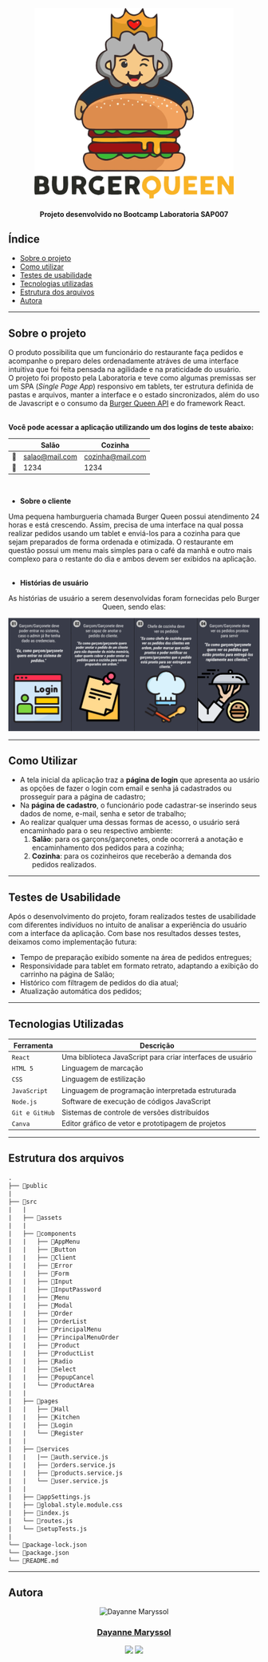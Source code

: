 <div align="center">

![rainha](./src/assets/images/queen-readme.png)


#### Projeto desenvolvido no Bootcamp Laboratoria SAP007

</div>

## Índice

* [Sobre o projeto](#sobre-o-projeto)
* [Como utilizar](#como-utilizar)
* [Testes de usabilidade](#testes-de-usabilidade)
* [Tecnologias utilizadas](#tecnologias-utilizadas)
* [Estrutura dos arquivos](#estrutura-dos-arquivos)
* [Autora](#autora)

---
## Sobre o projeto

O produto possibilita que um funcionário do restaurante faça pedidos e acompanhe o preparo deles ordenadamente atráves de uma interface intuitiva que foi feita pensada na agilidade e na praticidade do usuário. <br>
O projeto foi proposto pela Laboratoria e teve como algumas premissas ser um SPA (*Single Page App*) responsivo em tablets, ter estrutura definida de pastas e arquivos, manter a interface e o estado sincronizados, além do uso de Javascript e o consumo da [Burger Queen API](https://lab-api-bq.herokuapp.com/api-docs/) e do framework React. <br><br>

  
  **Você pode acessar a aplicação utilizando um dos logins de teste abaixo:**


<div align='center'>
 

 |      |          Salão          |      Cozinha            |
 |------|-------------------------|-------------------------|
 |  📨  |     salao@mail.com      |    cozinha@mail.com     |
 |  🔐  |         1234            |         1234            |

 <br>


</div>

- **Sobre o cliente**

Uma pequena hamburgueria chamada Burger Queen possui atendimento 24 horas e está crescendo. Assim, precisa de uma interface na qual possa realizar pedidos usando um tablet e enviá-los para a cozinha para que sejam preparados de forma ordenada e otimizada. O restaurante em questão possui um menu mais simples para o café da manhã e outro mais complexo para o restante do dia e ambos devem ser exibidos na aplicação. <br><br>

- **Histórias de usuário**

<div align="center">

As histórias de usuário a serem desenvolvidas foram fornecidas pelo Burger Queen, sendo elas:

![história de usuário](./src/assets/images/historias-usuarios.png)

</div>

<!-- ##  Protótipos 

### Paleta de Cores 

![paleta]() -->



---
## Como Utilizar

- A tela inicial da aplicação traz a **página de login** que apresenta ao usário as opções de fazer o login com email e senha já cadastrados ou prosseguir para a página de cadastro;
- Na **página de cadastro**, o funcionário pode cadastrar-se inserindo seus dados de nome, e-mail, senha e setor de trabalho;
- Ao realizar qualquer uma dessas formas de acesso, o usuário será encaminhado para o seu respectivo ambiente:
    1. **Salão**: para os garçons/garçonetes, onde ocorrerá a anotação e encaminhamento dos pedidos para a cozinha;
    2. **Cozinha**: para os cozinheiros que receberão a demanda dos pedidos realizados.


<!--<h1 align="center">
  <img src="" width="180">
  colocar gif da aplicação aqui
</h1> -->

---
##  Testes de Usabilidade

Após o desenvolvimento do projeto, foram realizados testes de usabilidade com diferentes indivíduos no intuito de analisar a experiência do usuário com a interface da aplicação. Com base nos resultados desses testes, deixamos como implementação futura:

- Tempo de preparação exibido somente na área de pedidos entregues;
- Responsividade para tablet em formato retrato, adaptando a exibição do carrinho na página de Salão;
- Histórico com filtragem de pedidos do dia atual;
- Atualização automática dos pedidos;

---
##  Tecnologias Utilizadas

| Ferramenta | Descrição |
| --- | --- |
| `React` | Uma biblioteca JavaScript para criar interfaces de usuário |
| `HTML 5` | Linguagem de marcação |
| `CSS` | Linguagem de estilização |
| `JavaScript` |  Linguagem de programação interpretada estruturada |
| `Node.js` | Software de execução de códigos JavaScript |
| `Git e GitHub` | Sistemas de controle de versões distribuídos |
| `Canva` | Editor gráfico de vetor e prototipagem de projetos |

---

##  Estrutura dos arquivos
```
.
├── 📁public
|
├── 📁src
|   |
|   ├── 📁assets
|   |
|   ├── 📁components
|   |   ├── 📁AppMenu
|   |   ├── 📁Button
|   |   ├── 📁Client
|   |   ├── 📁Error
|   |   ├── 📁Form
|   |   ├── 📁Input
|   |   ├── 📁InputPassword
|   |   ├── 📁Menu
|   |   ├── 📁Modal
|   |   ├── 📁Order
|   |   ├── 📁OrderList
|   |   ├── 📁PrincipalMenu
|   |   ├── 📁PrincipalMenuOrder
|   |   ├── 📁Product
|   |   ├── 📁ProductList
|   |   ├── 📁Radio
|   |   ├── 📁Select
|   |   ├── 📁PopupCancel
|   |   └── 📁ProductArea
|   |
|   ├── 📁pages
|   |   ├── 📁Hall
|   |   ├── 📁Kitchen
|   |   ├── 📁Login
|   |   └── 📁Register
|   |
|   ├── 📁services
|   |   |── 📁auth.service.js
|   |   ├── 📁orders.service.js
|   |   ├── 📁products.service.js
|   |   └── 📁user.service.js
|   |   
|   ├── 📄appSettings.js
|   ├── 📄global.style.module.css
|   ├── 📄index.js
|   └── 📄routes.js
|   └── 📄setupTests.js
|
└── 📄package-lock.json
└── 📄package.json
└── 📄README.md
```
---

## Autora

<div align= "center">
    <img alt="
Dayanne Maryssol" height="150" src="https://avatars.githubusercontent.com/u/92697749?v=4"> 
  </div>
  <h3 align="center"><a href="https://github.com/Maryssun">Dayanne Maryssol</a></h3>
  <div align="center">
    <a href = "mailto:maryssol.dayanne@gmail.com" target="_blank"><img src="https://img.shields.io/badge/Gmail-D14836?style=for-the-badge&logo=gmail&logoColor=white"></a>
     <a href="https://www.linkedin.com/in/dayannemaryssol/" target="_blank"><img src="https://img.shields.io/badge/-LinkedIn-%230077B5?style=for-the-badge&logo=linkedin&logoColor=white"></a>
  </div>